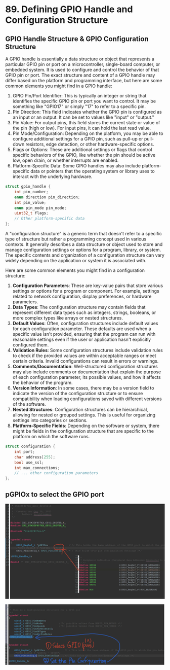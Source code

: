 # 89. Defining GPIO Handle and Configuration Structure



## GPIO Handle Structure & GPIO Configuration Structure

A GPIO handle is essentially a data structure or object that represents a particular GPIO pin or port on a microcontroller, single-board computer, or embedded system. It is used to configure and control the behavior of that GPIO pin or port. The exact structure and content of a GPIO handle may differ based on the platform and programming interface, but here are some common elements you might find in a GPIO handle:

1. GPIO Pin/Port Identifier: This is typically an integer or string that identifies the specific GPIO pin or port you want to control. It may be something like "GPIO17" or simply "17" to refer to a specific pin.
2. Pin Direction: This field indicates whether the GPIO pin is configured as an input or an output. It can be set to values like "input" or "output."
3. Pin Value: For output pins, this field stores the current state or value of the pin (high or low). For input pins, it can hold the last read value.
4. Pin Mode/Configuration: Depending on the platform, you may be able to configure additional settings for a GPIO pin, such as pull-up or pull-down resistors, edge detection, or other hardware-specific options.
5. Flags or Options: These are additional settings or flags that control specific behaviors of the GPIO, like whether the pin should be active low, open drain, or whether interrupts are enabled.
6. Platform-Specific Data: Some GPIO handles may also include platform-specific data or pointers that the operating system or library uses to interact with the underlying hardware.

```c
struct gpio_handle {
    int pin_number;
    enum direction pin_direction;
    int pin_value;
    enum pin_mode pin_mode;
    uint32_t flags;
    // Other platform-specific data
};
```

A "configuration structure" is a generic term that doesn't refer to a specific type of structure but rather a programming concept used in various contexts. It generally describes a data structure or object used to store and manage configuration settings or options for a program, library, or system. The specific contents and organization of a configuration structure can vary widely depending on the application or system it is associated with.

Here are some common elements you might find in a configuration structure:

1. **Configuration Parameters**: These are key-value pairs that store various settings or options for a program or component. For example, settings related to network configuration, display preferences, or hardware parameters.
2. **Data Types**: The configuration structure may contain fields that represent different data types such as integers, strings, booleans, or more complex types like arrays or nested structures.
3. **Default Values**: Often, configuration structures include default values for each configuration parameter. These defaults are used when a specific value isn't provided, ensuring that the program can run with reasonable settings even if the user or application hasn't explicitly configured them.
4. **Validation Rules**: Some configuration structures include validation rules to check if the provided values are within acceptable ranges or meet certain criteria. Invalid configurations can result in errors or warnings.
5. **Comments/Documentation**: Well-structured configuration structures may also include comments or documentation that explain the purpose of each configuration parameter, its possible values, and how it affects the behavior of the program.
6. **Version Information**: In some cases, there may be a version field to indicate the version of the configuration structure or to ensure compatibility when loading configurations saved with different versions of the software.
7. **Nested Structures**: Configuration structures can be hierarchical, allowing for nested or grouped settings. This is useful for organizing settings into categories or sections.
8. **Platform-Specific Fields**: Depending on the software or system, there might be fields in the configuration structure that are specific to the platform on which the software runs.

```c
struct configuration {
    int port;
    char address[255];
    bool use_ssl;
    int max_connections;
    // ... other configuration parameters
};
```

## pGPIOx to select the GPIO port

![01](https://github.com/knightsummon/Mastering-Microcontroller-and-Embedded-Driver-Development/blob/main/23.%20GPIO%20Driver%20API%20Requirements%20and%20Handle%20Structure/89.%20Defining%20GPIO%20Handle%20and%20Configuration%20Structure.assets/01.jpg)

![02](https://github.com/knightsummon/Mastering-Microcontroller-and-Embedded-Driver-Development/blob/main/23.%20GPIO%20Driver%20API%20Requirements%20and%20Handle%20Structure/89.%20Defining%20GPIO%20Handle%20and%20Configuration%20Structure.assets/02.jpg)
